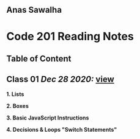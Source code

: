 ## Anas Sawalha

# Code 201 Reading Notes

## Table of Content 

## Class 01  *Dec 28 2020:* [view](https://anassawalha95.github.io/reading-notes-2/Class%2001)

__1. Lists__ 

__2. Boxes__ 

__3. Basic JavaScript Instructions__

__4. Decisions & Loops "Switch Statements"__



